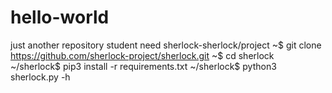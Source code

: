 # hello-world
just another repository
student
need sherlock-sherlock/project
~$ git clone https://github.com/sherlock-project/sherlock.git
~$ cd sherlock
~/sherlock$ pip3 install -r requirements.txt
~/sherlock$ python3 sherlock.py -h
